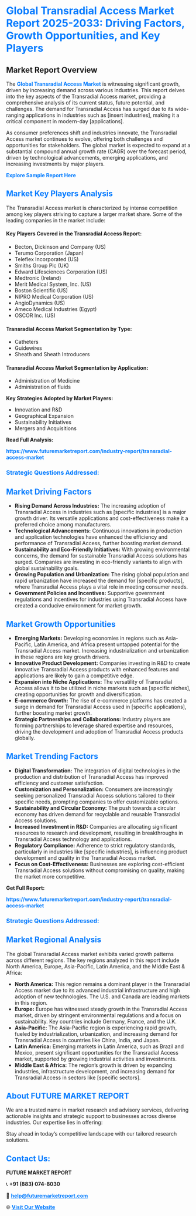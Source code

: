 <h1 style="color: #007BFF;">Global Transradial Access Market Report 2025-2033: Driving Factors, Growth Opportunities, and Key Players</h1>

<section id="overview">
<h2>Market Report Overview</h2>
<p>The <a href="https://www.futuremarketreport.com/industry-report/transradial-access-market" style="color: #007BFF; text-decoration: none;"><strong>Global Transradial Access Market</strong></a> is witnessing significant growth, driven by increasing demand across various industries. This report delves into the key aspects of the Transradial Access market, providing a comprehensive analysis of its current status, future potential, and challenges. The demand for Transradial Access has surged due to its wide-ranging applications in industries such as [insert industries], making it a critical component in modern-day [applications].</p>
<p>As consumer preferences shift and industries innovate, the Transradial Access market continues to evolve, offering both challenges and opportunities for stakeholders. The global market is expected to expand at a substantial compound annual growth rate (CAGR) over the forecast period, driven by technological advancements, emerging applications, and increasing investments by major players.</p>
</section>

<section id="overview">
<p><a href="https://www.futuremarketreport.com/request-sample/reportId=109675" style="color: #007BFF; text-decoration: none;"><strong>Explore Sample Report Here</strong></a></p>
</section>

<section id="key-players">
<h2 style="color: #007BFF;">Market Key Players Analysis</h2>
<p>The Transradial Access market is characterized by intense competition among key players striving to capture a larger market share. Some of the leading companies in the market include:</p>
<h4>Key Players Covered in the Transradial Access Report:</h4>
<ul><li>Becton, Dickinson and Company (US)</li><li>Terumo Corporation (Japan)</li><li>Teleflex Incorporated (US)</li><li>Smiths Group Plc (UK)</li><li>Edward Lifesciences Corporation (US)</li><li>Medtronic (Ireland)</li><li>Merit Medical System, Inc. (US)</li><li>Boston Scientific (US)</li><li>NIPRO Medical Corporation (US)</li><li>AngioDynamics (US)</li><li>Ameco Medical Industries (Egypt)</li><li>OSCOR Inc. (US)</li></ul>
<h4>Transradial Access Market Segmentation by Type:</h4>
<ul><li>Catheters</li><li>Guidewires</li><li>Sheath and Sheath Introducers</li></ul>

<h4>Transradial Access Market Segmentation by Application:</h4>
<ul><li>Administration of Medicine</li><li>Administration of fluids</li></ul>
<p><strong>Key Strategies Adopted by Market Players:</strong></p>
<ul>
<li>Innovation and R&D</li>
<li>Geographical Expansion</li>
<li>Sustainability Initiatives</li>
<li>Mergers and Acquisitions</li>
</ul>
</section>

<section>
<p><strong>Read Full Analysis: </strong></p><a href="https://www.futuremarketreport.com/industry-report/transradial-access-market" style="color: #007BFF; text-decoration: none;"><strong>https://www.futuremarketreport.com/industry-report/transradial-access-market</strong></a>
<h3 style="color: #007BFF;">Strategic Questions Addressed:</h3>
</section>

<section id="driving-factors">
<h2 style="color: #007BFF;">Market Driving Factors</h2>
<ul>
<li><strong>Rising Demand Across Industries:</strong> The increasing adoption of Transradial Access in industries such as [specific industries] is a major growth driver. Its versatile applications and cost-effectiveness make it a preferred choice among manufacturers.</li>
<li><strong>Technological Advancements:</strong> Continuous innovations in production and application technologies have enhanced the efficiency and performance of Transradial Access, further boosting market demand.</li>
<li><strong>Sustainability and Eco-Friendly Initiatives:</strong> With growing environmental concerns, the demand for sustainable Transradial Access solutions has surged. Companies are investing in eco-friendly variants to align with global sustainability goals.</li>
<li><strong>Growing Population and Urbanization:</strong> The rising global population and rapid urbanization have increased the demand for [specific products], where Transradial Access plays a vital role in meeting consumer needs.</li>
<li><strong>Government Policies and Incentives:</strong> Supportive government regulations and incentives for industries using Transradial Access have created a conducive environment for market growth.</li>
</ul>
</section>

<section id="growth-opportunities">
<h2 style="color: #007BFF;">Market Growth Opportunities</h2>
<ul>
<li><strong>Emerging Markets:</strong> Developing economies in regions such as Asia-Pacific, Latin America, and Africa present untapped potential for the Transradial Access market. Increasing industrialization and urbanization in these regions are key growth drivers.</li>
<li><strong>Innovative Product Development:</strong> Companies investing in R&D to create innovative Transradial Access products with enhanced features and applications are likely to gain a competitive edge.</li>
<li><strong>Expansion into Niche Applications:</strong> The versatility of Transradial Access allows it to be utilized in niche markets such as [specific niches], creating opportunities for growth and diversification.</li>
<li><strong>E-commerce Growth:</strong> The rise of e-commerce platforms has created a surge in demand for Transradial Access used in [specific applications], further boosting market growth.</li>
<li><strong>Strategic Partnerships and Collaborations:</strong> Industry players are forming partnerships to leverage shared expertise and resources, driving the development and adoption of Transradial Access products globally.</li>
</ul>
</section>

<section id="trending-factors">
<h2 style="color: #007BFF;">Market Trending Factors</h2>
<ul>
<li><strong>Digital Transformation:</strong> The integration of digital technologies in the production and distribution of Transradial Access has improved efficiency and customer satisfaction.</li>
<li><strong>Customization and Personalization:</strong> Consumers are increasingly seeking personalized Transradial Access solutions tailored to their specific needs, prompting companies to offer customizable options.</li>
<li><strong>Sustainability and Circular Economy:</strong> The push towards a circular economy has driven demand for recyclable and reusable Transradial Access solutions.</li>
<li><strong>Increased Investment in R&D:</strong> Companies are allocating significant resources to research and development, resulting in breakthroughs in Transradial Access technology and applications.</li>
<li><strong>Regulatory Compliance:</strong> Adherence to strict regulatory standards, particularly in industries like [specific industries], is influencing product development and quality in the Transradial Access market.</li>
<li><strong>Focus on Cost-Effectiveness:</strong> Businesses are exploring cost-efficient Transradial Access solutions without compromising on quality, making the market more competitive.</li>
</ul>
</section>

<section>
<p><strong>Get Full Report: </strong></p><a href="https://www.futuremarketreport.com/industry-report/transradial-access-market" style="color: #007BFF; text-decoration: none;"><strong>https://www.futuremarketreport.com/industry-report/transradial-access-market</strong></a>
<h3 style="color: #007BFF;">Strategic Questions Addressed:</h3>
</section>


<section id="regional-analysis">
<h2 style="color: #007BFF;">Market Regional Analysis</h2>
<p>The global Transradial Access market exhibits varied growth patterns across different regions. The key regions analyzed in this report include North America, Europe, Asia-Pacific, Latin America, and the Middle East & Africa:</p>
<ul>
<li><strong>North America:</strong> This region remains a dominant player in the Transradial Access market due to its advanced industrial infrastructure and high adoption of new technologies. The U.S. and Canada are leading markets in this region.</li>
<li><strong>Europe:</strong> Europe has witnessed steady growth in the Transradial Access market, driven by stringent environmental regulations and a focus on sustainability. Key countries include Germany, France, and the U.K.</li>
<li><strong>Asia-Pacific:</strong> The Asia-Pacific region is experiencing rapid growth, fueled by industrialization, urbanization, and increasing demand for Transradial Access in countries like China, India, and Japan.</li>
<li><strong>Latin America:</strong> Emerging markets in Latin America, such as Brazil and Mexico, present significant opportunities for the Transradial Access market, supported by growing industrial activities and investments.</li>
<li><strong>Middle East & Africa:</strong> The region’s growth is driven by expanding industries, infrastructure development, and increasing demand for Transradial Access in sectors like [specific sectors].</li>
</ul>
</section>

<footer>
<h2 style="color: #007BFF;">About FUTURE MARKET REPORT</h2>
<p>We are a trusted name in market research and advisory services, delivering actionable insights and strategic support to businesses across diverse industries. Our expertise lies in offering:</p>

<p>Stay ahead in today’s competitive landscape with our tailored research solutions.</p>

<h2 style="color: #007BFF;">Contact Us:</h2>
<p><strong>FUTURE MARKET REPORT</strong></p>
<p>📞 <strong>+91 (883) 074-8030</strong></p>
<p>📧 <strong><a href="mailto:help@futuremarketreport.com" style="color: #007BFF;">help@futuremarketreport.com</a></strong></p>
<p>🌐 <strong><a href="https://www.futuremarketreport.com/" style="color: #007BFF;">Visit Our Website</a></strong></p>
</footer>